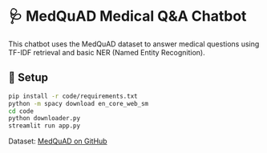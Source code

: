# 🩺 MedQuAD Medical Q&A Chatbot

This chatbot uses the MedQuAD dataset to answer medical questions using TF-IDF retrieval and basic NER (Named Entity Recognition).

## 🚀 Setup

```bash
pip install -r code/requirements.txt
python -m spacy download en_core_web_sm
cd code
python downloader.py
streamlit run app.py
```

Dataset: [MedQuAD on GitHub](https://github.com/abachaa/MedQuAD)

